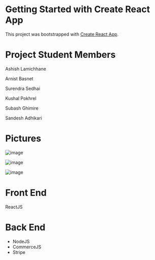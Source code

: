 # Getting Started with Create React App

This project was bootstrapped with [Create React App](https://github.com/facebook/create-react-app).

# Project Student Members

Ashish Lamichhane

Arnist Basnet 

Surendra Sedhai

Kushal Pokhrel

Subash Ghimire

Sandesh Adhikari

# Pictures


![image](https://user-images.githubusercontent.com/88568118/128609692-d33a142b-9c45-40d1-9127-a8265de33859.png)

![image](https://user-images.githubusercontent.com/88568118/128609702-598d9df5-7d2f-4b35-b1b9-84bd83060241.png)

![image](https://user-images.githubusercontent.com/88568118/128609705-5fac1df0-258f-4391-8b86-bacf615663b6.png)

# Front End

ReactJS

# Back End
- NodeJS
- CommerceJS
- Stripe


